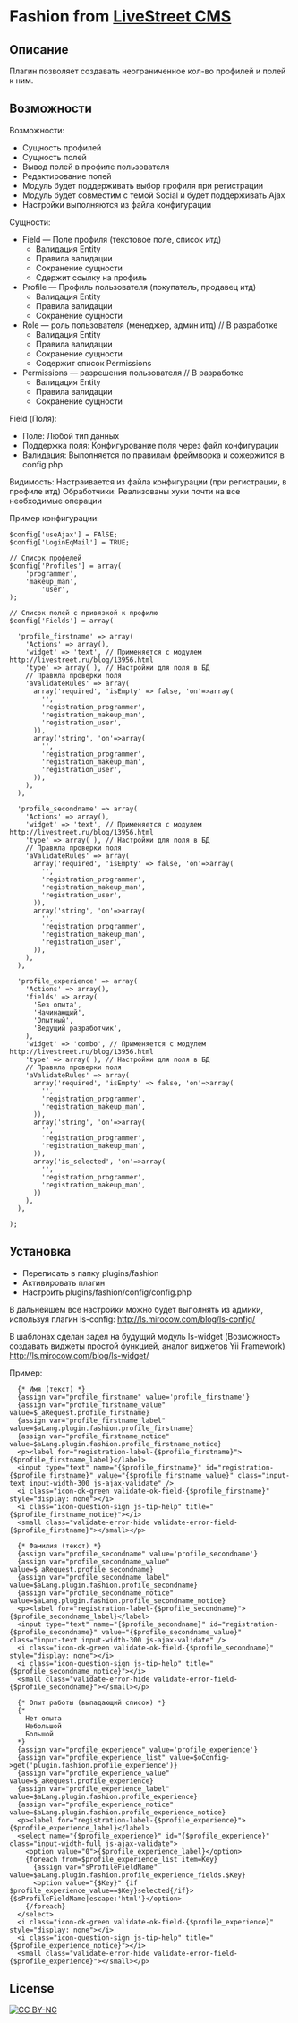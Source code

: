 Fashion from [LiveStreet CMS](http://livestreetcms.com/ "LiveStreet CMS")
=======================================================================

Описание
--------

Плагин позволяет создавать неограниченное кол-во профилей и полей к ним.

Возможности
-----------

Возможности:
* Сущность профилей
* Сущность полей
* Вывод полей в профиле пользователя
* Редактирование полей
* Модуль будет поддерживать выбор профиля при регистрации
* Модуль будет совместим с темой Social и будет поддерживать Ajax
* Настройки выполняются из файла конфигурации

Сущности:
* Field — Поле профиля (текстовое поле, список итд)
  * Валидация Entity
  * Правила валидации
  * Сохранение сущности
  * Сдержит ссылку на профиль
* Profile — Профиль пользователя (покупатель, продавец итд)
  * Валидация Entity
  * Правила валидации
  * Сохранение сущности
* Role — роль пользователя (менеджер, админ итд) // В разработке
  * Валидация Entity
  * Правила валидации
  * Сохранение сущности
  * Содержит список Permissions
* Permissions — разрешения пользователя // В разработке
  * Валидация Entity
  * Правила валидации
  * Сохранение сущности

Field (Поля):
* Поле: Любой тип данных
* Поддержка поля: Конфигурование поля через файл конфигурации
* Валидация: Выполняется по правилам фреймворка и сожержится в config.php

Видимость: Настраивается из файла конфигурации (при регистрации, в профиле итд)
Обработчики: Реализованы хуки почти на все необходимые операции

Пример конфигурации:

	$config['useAjax'] = FAlSE;
	$config['LoginEqMail'] = TRUE;
	
	// Список профелей
	$config['Profiles'] = array(
	    'programmer',
	    'makeup_man',
			'user',		
	);
	
	// Список полей с привязкой к профилю
	$config['Fields'] = array(
	
	  'profile_firstname' => array(
	    'Actions' => array(),
	    'widget' => 'text', // Применяется с модулем http://livestreet.ru/blog/13956.html
	    'type' => array( ), // Настройки для поля в БД
	    // Правила проверки поля
	    'aValidateRules' => array(
	      array('required', 'isEmpty' => false, 'on'=>array(
	        '',
	        'registration_programmer',
	        'registration_makeup_man',
	        'registration_user',				
	      )),
	      array('string', 'on'=>array(
	        '',
	        'registration_programmer',
	        'registration_makeup_man',
	        'registration_user',
	      )),
	    ),
	  ),
	
	  'profile_secondname' => array(
	    'Actions' => array(),
	    'widget' => 'text', // Применяется с модулем http://livestreet.ru/blog/13956.html
	    'type' => array( ), // Настройки для поля в БД
	    // Правила проверки поля
	    'aValidateRules' => array(
	      array('required', 'isEmpty' => false, 'on'=>array(
	        '',
	        'registration_programmer',
	        'registration_makeup_man',
	        'registration_user',
	      )),
	      array('string', 'on'=>array(
	        '',
	        'registration_programmer',
	        'registration_makeup_man',
	        'registration_user',
	      )),
	    ),
	  ),
	
	  'profile_experience' => array(
	    'Actions' => array(),
	    'fields' => array(
	      'Без опыта',		
	      'Начинающий',
	      'Опытный',
	      'Ведущий разработчик',
	    ),
	    'widget' => 'combo', // Применяется с модулем http://livestreet.ru/blog/13956.html
	    'type' => array( ), // Настройки для поля в БД
	    // Правила проверки поля
	    'aValidateRules' => array(
	      array('required', 'isEmpty' => false, 'on'=>array(
	        '',
	        'registration_programmer',
	        'registration_makeup_man',
	      )),
	      array('string', 'on'=>array(
	        '',
	        'registration_programmer',
	        'registration_makeup_man',
	      )),
	      array('is_selected', 'on'=>array(
	        '',
	        'registration_programmer',
	        'registration_makeup_man',
	      ))
	    ),
	  ),
	
	);

Установка
---------

* Переписать в папку plugins/fashion
* Активировать плагин
* Настроить plugins/fashion/config/config.php


В дальнейшем все настройки можно будет выполнять из адмики, используя плагин ls-config: http://ls.mirocow.com/blog/ls-config/

В шаблонах сделан задел на будущий модуль ls-widget (Возможность создавать виджеты простой функцией, аналог виджетов Yii Framework)
http://ls.mirocow.com/blog/ls-widget/

Пример:

	  {* Имя (текст) *}
	  {assign var="profile_firstname" value='profile_firstname'}
	  {assign var="profile_firstname_value" value=$_aRequest.profile_firstname}
	  {assign var="profile_firstname_label" value=$aLang.plugin.fashion.profile_firstname}
	  {assign var="profile_firstname_notice" value=$aLang.plugin.fashion.profile_firstname_notice}
	  <p><label for="registration-label-{$profile_firstname}">{$profile_firstname_label}</label>
	  <input type="text" name="{$profile_firstname}" id="registration-{$profile_firstname}" value="{$profile_firstname_value}" class="input-text input-width-300 js-ajax-validate" />
	  <i class="icon-ok-green validate-ok-field-{$profile_firstname}" style="display: none"></i>
	  <i class="icon-question-sign js-tip-help" title="{$profile_firstname_notice}"></i>
	  <small class="validate-error-hide validate-error-field-{$profile_firstname}"></small></p>
	
	  {* Фамилия (текст) *}
	  {assign var="profile_secondname" value='profile_secondname'}
	  {assign var="profile_secondname_value" value=$_aRequest.profile_secondname}
	  {assign var="profile_secondname_label" value=$aLang.plugin.fashion.profile_secondname}
	  {assign var="profile_secondname_notice" value=$aLang.plugin.fashion.profile_secondname_notice}
	  <p><label for="registration-label-{$profile_secondname}">{$profile_secondname_label}</label>
	  <input type="text" name="{$profile_secondname}" id="registration-{$profile_secondname}" value="{$profile_secondname_value}" class="input-text input-width-300 js-ajax-validate" />
	  <i class="icon-ok-green validate-ok-field-{$profile_secondname}" style="display: none"></i>
	  <i class="icon-question-sign js-tip-help" title="{$profile_secondname_notice}"></i>
	  <small class="validate-error-hide validate-error-field-{$profile_secondname}"></small></p>
	
	  {* Опыт работы (выпадающий список) *}
	  {*
	    Нет опыта
	    Небольшой
	    Большой
	  *}
	  {assign var="profile_experience" value='profile_experience'}
	  {assign var="profile_experience_list" value=$oConfig->get('plugin.fashion.profile_experience')}
	  {assign var="profile_experience_value" value=$_aRequest.profile_experience}
	  {assign var="profile_experience_label" value=$aLang.plugin.fashion.profile_experience}
	  {assign var="profile_experience_notice" value=$aLang.plugin.fashion.profile_experience_notice}
	  <p><label for="registration-label-{$profile_experience}">{$profile_experience_label}</label>
	  <select name="{$profile_experience}" id="{$profile_experience}" class="input-width-full js-ajax-validate">
	    <option value="0">{$profile_experience_label}</option>
	    {foreach from=$profile_experience_list item=Key}
	      {assign var="sProfileFieldName" value=$aLang.plugin.fashion.profile_experience_fields.$Key}
	      <option value="{$Key}" {if $profile_experience_value==$Key}selected{/if}>{$sProfileFieldName|escape:'html'}</option>
	    {/foreach}
	  </select>
	  <i class="icon-ok-green validate-ok-field-{$profile_experience}" style="display: none"></i>
	  <i class="icon-question-sign js-tip-help" title="{$profile_experience_notice}"></i>
	  <small class="validate-error-hide validate-error-field-{$profile_experience}"></small></p>

License
-------
[ ![CC BY-NC](http://i.creativecommons.org/l/by-nc/3.0/88x31.png "CC BY-NC") ](http://creativecommons.org/licenses/by-nc/3.0/ "CC BY-NC")
